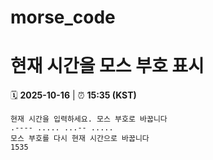 # morse_code
# 현재 시간을 모스 부호 표시
<!-- MORSE_TIME_START -->
🗓️ **2025-10-16** | ⏰ **15:35 (KST)**

```
현재 시간을 입력하세요. 모스 부호로 바꿉니다
.---- ..... ...-- .....
모스 부호를 다시 현재 시간으로 바꿉니다
1535
```
<!-- MORSE_TIME_END -->
